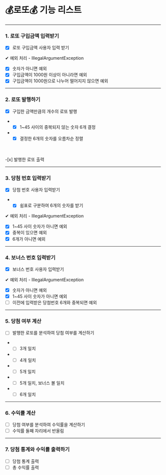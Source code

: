 # 💰로또💰 기능 리스트

---

### 1. 로또 구입금액 입력받기
-[x] 로또 구입금액 사용자 입력 받기

✔ 예외 처리 - IllegalArgumentException
-[x] 숫자가 아니면 예외
-[x] 구입금액이 1000원 이상이 아니라면 예외
-[x] 구입금액이 1000원으로 나누어 떨어지지 않으면 예외

---

### 2. 로또 발행하기
-[x] 구입한 금액만큼의 개수의 로또 발행
- -[x] 1~45 사이의 중복되지 않는 숫자 6개 결정
- -[x] 결정한 6개의 숫자를 오름차순 정렬
<br/>
<br/>
-[x] 발행한 로또 출력

---
### 3. 당첨 번호 입력받기
-[x] 당첨 번호 사용자 입력받기
- -[x] 쉼표로 구분하여 6개의 숫자를 받기

✔ 예외 처리 - IllegalArgumentException
-[x] 1~45 사이 숫자가 아니면 예외
-[x] 중복이 있으면 예외
-[x] 6개가 아니면 예외

---
### 4. 보너스 번호 입력받기
-[x] 보너스 번호 사용자 입력받기

✔ 예외 처리 - IllegalArgumentException
-[x] 숫자가 아니면 예외
-[x] 1~45 사이 숫자가 아니면 예외
-[ ] 이전에 입력받은 당첨번호 6개와 중복되면 예외

---
### 5. 당첨 여부 계산
-[ ] 발행한 로또를 분석하여 당첨 여부를 계산하기
- -[ ] 3개 일치
- -[ ] 4개 일치
- -[ ] 5개 일치
- -[ ] 5개 일치, 보너스 볼 일치
- -[ ] 6개 일치

---
### 6. 수익률 계산
-[ ] 당첨 여부를 분석하여 수익률을 계산하기
-[ ] 수익률 둘째 자리에서 반올림

---
### 7. 당첨 통계와 수익률 출력하기
-[ ] 당첨 통계 출력
-[ ] 총 수익률 출력
